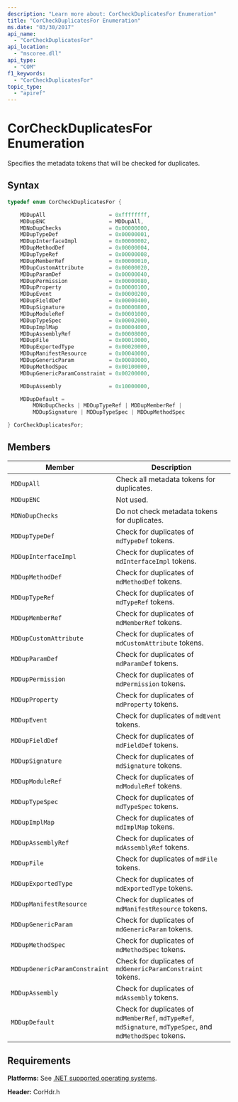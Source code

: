 ```yaml
---
description: "Learn more about: CorCheckDuplicatesFor Enumeration"
title: "CorCheckDuplicatesFor Enumeration"
ms.date: "03/30/2017"
api_name:
  - "CorCheckDuplicatesFor"
api_location:
  - "mscoree.dll"
api_type:
  - "COM"
f1_keywords:
  - "CorCheckDuplicatesFor"
topic_type:
  - "apiref"
---
```

# CorCheckDuplicatesFor Enumeration

Specifies the metadata tokens that will be checked for duplicates.

## Syntax

```cpp
typedef enum CorCheckDuplicatesFor {

    MDDupAll                    = 0xffffffff,
    MDDupENC                    = MDDupAll,
    MDNoDupChecks               = 0x00000000,
    MDDupTypeDef                = 0x00000001,
    MDDupInterfaceImpl          = 0x00000002,
    MDDupMethodDef              = 0x00000004,
    MDDupTypeRef                = 0x00000008,
    MDDupMemberRef              = 0x00000010,
    MDDupCustomAttribute        = 0x00000020,
    MDDupParamDef               = 0x00000040,
    MDDupPermission             = 0x00000080,
    MDDupProperty               = 0x00000100,
    MDDupEvent                  = 0x00000200,
    MDDupFieldDef               = 0x00000400,
    MDDupSignature              = 0x00000800,
    MDDupModuleRef              = 0x00001000,
    MDDupTypeSpec               = 0x00002000,
    MDDupImplMap                = 0x00004000,
    MDDupAssemblyRef            = 0x00008000,
    MDDupFile                   = 0x00010000,
    MDDupExportedType           = 0x00020000,
    MDDupManifestResource       = 0x00040000,
    MDDupGenericParam           = 0x00080000,
    MDDupMethodSpec             = 0x00100000,
    MDDupGenericParamConstraint = 0x00200000,

    MDDupAssembly               = 0x10000000,

    MDDupDefault =
        MDNoDupChecks | MDDupTypeRef | MDDupMemberRef |
        MDDupSignature | MDDupTypeSpec | MDDupMethodSpec

} CorCheckDuplicatesFor;
```

## Members

| Member                        | Description                                                |
|-------------------------------|------------------------------------------------------------|
| `MDDupAll`                    | Check all metadata tokens for duplicates.                  |
| `MDDupENC`                    | Not used.                                                  |
| `MDNoDupChecks`               | Do not check metadata tokens for duplicates.               |
| `MDDupTypeDef`                | Check for duplicates of `mdTypeDef` tokens.                |
| `MDDupInterfaceImpl`          | Check for duplicates of `mdInterfaceImpl` tokens.          |
| `MDDupMethodDef`              | Check for duplicates of `mdMethodDef` tokens.              |
| `MDDupTypeRef`                | Check for duplicates of `mdTypeRef` tokens.                |
| `MDDupMemberRef`              | Check for duplicates of `mdMemberRef` tokens.              |
| `MDDupCustomAttribute`        | Check for duplicates of `mdCustomAttribute` tokens.        |
| `MDDupParamDef`               | Check for duplicates of `mdParamDef` tokens.               |
| `MDDupPermission`             | Check for duplicates of `mdPermission` tokens.             |
| `MDDupProperty`               | Check for duplicates of `mdProperty` tokens.               |
| `MDDupEvent`                  | Check for duplicates of `mdEvent` tokens.                  |
| `MDDupFieldDef`               | Check for duplicates of `mdFieldDef` tokens.               |
| `MDDupSignature`              | Check for duplicates of `mdSignature` tokens.              |
| `MDDupModuleRef`              | Check for duplicates of `mdModuleRef` tokens.              |
| `MDDupTypeSpec`               | Check for duplicates of `mdTypeSpec` tokens.               |
| `MDDupImplMap`                | Check for duplicates of `mdImplMap` tokens.                |
| `MDDupAssemblyRef`            | Check for duplicates of `mdAssemblyRef` tokens.            |
| `MDDupFile`                   | Check for duplicates of `mdFile` tokens.                   |
| `MDDupExportedType`           | Check for duplicates of `mdExportedType` tokens.           |
| `MDDupManifestResource`       | Check for duplicates of `mdManifestResource` tokens.       |
| `MDDupGenericParam`           | Check for duplicates of `mdGenericParam` tokens.           |
| `MDDupMethodSpec`             | Check for duplicates of `mdMethodSpec` tokens.             |
| `MDDupGenericParamConstraint` | Check for duplicates of `mdGenericParamConstraint` tokens. |
| `MDDupAssembly`               | Check for duplicates of `mdAssembly` tokens.               |
| `MDDupDefault`                | Check for duplicates of `mdMemberRef`, `mdTypeRef`, `mdSignature`, `mdTypeSpec`, and `mdMethodSpec` tokens. |

## Requirements

 **Platforms:** See [.NET supported operating systems](https://github.com/dotnet/core/blob/main/os-lifecycle-policy.md).

 **Header:** CorHdr.h
